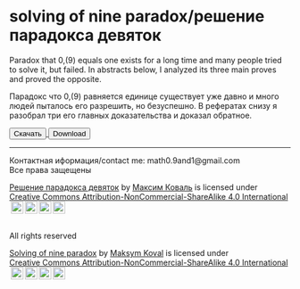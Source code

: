 <html>
    <head>
        <meta charset="utf-8">
        <meta name="description" content="решение парадокса девяток, solving of nine paradox">
        <link rel="shortcut icon" href="foto.png">
        <meta name="keywords" content="nine paradox, 0.(9)=1, 0.(9), парадокс девяток, девять в периоде, периодическая дробь">
    </head>
    <body>
        <h1> 
            solving of nine paradox/решение парадокса девяток
        </h1>
        <p id="bebra">
            Paradox that 0,(9) equals one exists for a long time and many people tried to solve it, but failed. In abstracts below, I analyzed its three main proves and proved the opposite.
        </p>
        <p>
        Парадокс что 0,(9) равняется единице существует уже давно и много людей пыталось его разрешить, но безуспешно. В рефератах снизу я разобрал три его главных доказательства и доказал обратное.
        </p>
        <a href="https://drive.google.com/file/d/15kWbSwHCGb64Ul3Bue-n06Vdwk6lGox3/view?usp=drive_link" download="nine_paradox_ru.pdf">
            <button>Скачать</button>
        </a>
        <a href="https://drive.google.com/file/d/1g9NO8GjUTYqeZG7fi-K1zNhQdbFu5skI/view?usp=drive_link" download="nine_paradox_eng.pdf">
            <button>Download</button>
        </a>
        <hr>
        Контактная иформация/contact me: math0.9and1@gmail.com
        <br>Все права защещены <p xmlns:cc="http://creativecommons.org/ns#" xmlns:dct="http://purl.org/dc/terms/"><a property="dct:title" rel="cc:attributionURL" href="https://drive.google.com/file/d/15kWbSwHCGb64Ul3Bue-n06Vdwk6lGox3/view?usp=drive_link">Решение парадокса девяток</a> by <a rel="cc:attributionURL dct:creator" property="cc:attributionName" href="https://orcid.org/my-orcid?orcid=0009-0001-4459-2736">Максим Коваль</a> is licensed under <a href="https://creativecommons.org/licenses/by-nc-sa/4.0/?ref=chooser-v1" target="_blank" rel="license noopener noreferrer" style="display:inline-block;">Creative Commons Attribution-NonCommercial-ShareAlike 4.0 International<img style="height:22px!important;margin-left:3px;vertical-align:text-bottom;" src="https://mirrors.creativecommons.org/presskit/icons/cc.svg?ref=chooser-v1" alt=""><img style="height:22px!important;margin-left:3px;vertical-align:text-bottom;" src="https://mirrors.creativecommons.org/presskit/icons/by.svg?ref=chooser-v1" alt=""><img style="height:22px!important;margin-left:3px;vertical-align:text-bottom;" src="https://mirrors.creativecommons.org/presskit/icons/nc.svg?ref=chooser-v1" alt=""><img style="height:22px!important;margin-left:3px;vertical-align:text-bottom;" src="https://mirrors.creativecommons.org/presskit/icons/sa.svg?ref=chooser-v1" alt=""></a></p>
        <br> All rights reserved <p xmlns:cc="http://creativecommons.org/ns#" xmlns:dct="http://purl.org/dc/terms/"><a property="dct:title" rel="cc:attributionURL" href="https://drive.google.com/file/d/1g9NO8GjUTYqeZG7fi-K1zNhQdbFu5skI/view?usp=drive_link">Solving of nine paradox</a> by <a rel="cc:attributionURL dct:creator" property="cc:attributionName" href="https://orcid.org/my-orcid?orcid=0009-0001-4459-2736">Maksym Koval</a> is licensed under <a href="https://creativecommons.org/licenses/by-nc-sa/4.0/?ref=chooser-v1" target="_blank" rel="license noopener noreferrer" style="display:inline-block;">Creative Commons Attribution-NonCommercial-ShareAlike 4.0 International<img style="height:22px!important;margin-left:3px;vertical-align:text-bottom;" src="https://mirrors.creativecommons.org/presskit/icons/cc.svg?ref=chooser-v1" alt=""><img style="height:22px!important;margin-left:3px;vertical-align:text-bottom;" src="https://mirrors.creativecommons.org/presskit/icons/by.svg?ref=chooser-v1" alt=""><img style="height:22px!important;margin-left:3px;vertical-align:text-bottom;" src="https://mirrors.creativecommons.org/presskit/icons/nc.svg?ref=chooser-v1" alt=""><img style="height:22px!important;margin-left:3px;vertical-align:text-bottom;" src="https://mirrors.creativecommons.org/presskit/icons/sa.svg?ref=chooser-v1" alt=""></a></p>
    </body>
</html>

